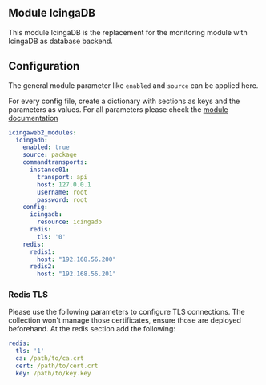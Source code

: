## Module IcingaDB

This module IcingaDB is the replacement for the monitoring module with IcingaDB as database backend.

## Configuration

The general module parameter like `enabled` and `source` can be applied here.

For every config file, create a dictionary with sections as keys and the parameters as values. For all parameters please check the [module documentation](https://icinga.com/docs/icinga-db-web/latest/doc/01-About/)

```yaml
icingaweb2_modules:
  icingadb:
    enabled: true
    source: package
    commandtransports:
      instance01:
        transport: api
        host: 127.0.0.1
        username: root
        password: root
    config:
      icingadb:
        resource: icingadb
      redis:
        tls: '0'
    redis:
      redis1:
        host: "192.168.56.200"
      redis2:
        host: "192.168.56.201"
```

### Redis TLS

Please use the following parameters to configure TLS connections. The collection won't manage those certificates, ensure those are deployed beforehand. At the redis section add the following:

```yaml
redis:
  tls: '1'
  ca: /path/to/ca.crt
  cert: /path/to/cert.crt
  key: /path/to/key.key
```
